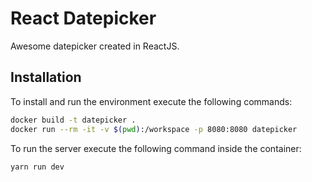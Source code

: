 # React Datepicker

Awesome datepicker created in ReactJS.

## Installation

To install and run the environment execute the following commands:

```sh
docker build -t datepicker .
docker run --rm -it -v $(pwd):/workspace -p 8080:8080 datepicker
```

To run the server execute the following command inside the container:

```sh
yarn run dev
```